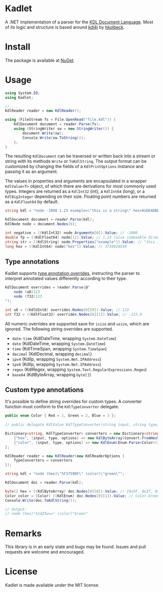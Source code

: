 # Kadlet

A .NET implementation of a parser for the [KDL Document Language](https://github.com/kdl-org/kdl). Most of its logic
and structure is based around [kdl4j](https://github.com/hkolbeck/kdl4j) by [hkolbeck](https://github.com/hkolbeck).

# Install

The package is available at [NuGet](https://www.nuget.org/packages/Kadlet).

# Usage

```csharp
using System.IO;
using Kadlet;

// ...
KdlReader reader = new KdlReader();

using (FileStream fs = File.OpenRead("file.kdl")) {
    KdlDocument document = reader.Parse(fs);
    using (StringWriter sw = new StringWriter()) {
        document.Write(sw);
        Console.Write(sw.ToString());
    };
}
```

The resulting ``KdlDocument`` can be traversed or written back into a stream or string with its methods ``Write`` or ``ToKdlString``. The output format can be customized by changing the fields of a ``KdlPrintOptions`` instance and passing it as an argument.

The values in properties and arguments are encapsulated in a wrapper ``KdlValue<T>`` object, of which there are derivations for most commonly used types. Integers are returned as a ``KdlInt32`` (int), a ``KdlInt64`` (long), or a ``KdlBigInteger`` depending on their size. Floating point numbers are returned as a ``KdlFloat64`` by default.

```csharp
string kdl = "node -1000 1.23 example=\"this is a string\" hex=0xDEADBEEF";

KdlDocument document = reader.Parse(kdl);
KdlNode node = document.Nodes[0];

int negative = ((KdlInt32) node.Arguments[0]).Value; // -1000
double fp = ((KdlFloat64) node[1]).Value; // 1.23 (also indexable directly from the node)
string str = ((KdlString) node.Properties["example"]).Value; // "this is a string"
long hex = ((KdlInt64) node["hex"]).Value; // 3735928559
```

## Type annotations

Kadlet supports [type annotation overrides](https://github.com/kdl-org/kdl/blob/main/SPEC.md#type-annotation), instructing the parser to interpret annotated values differently according to their type.

```csharp
KdlDocument overrides = reader.Parse(@"
    node (u8)123
    node (f32)123
");

int u8 = ((KdlUInt8) overrides.Nodes[0][0]).Value; // 123
int f32 = ((KdlFloat32) overrides.Nodes[0][1]).Value; // -123.0
```

All numeric overrides are supported save for ``isize`` and ``usize``, which are ignored. The following string overrides are supported.

* ``date-time`` (KdlDateTime, wrapping ``System.DateTime``)
* ``date`` (KdlDateTime, wrapping ``System.DateTime``)
* ``time`` (KdlTimeSpan, wrapping ``System.TimeSpan``)
* ``decimal`` (KdlDecimal, wrapping ``decimal``)
* ``ipv4`` (KdlIp, wrapping ``System.Net.IPAddress``)
* ``ìpv6`` (KdlIp, wrapping ``System.Net.IPAddress``)
* ``regex`` (KdlRegex, wrapping ``System.Text.RegularExpressions.Regex``)
* ``base64`` (KdlByteArray, wrapping ``byte[]``)

## Custom type annotations

It's possible to define string overrides for custom types. A converter function must conform to the ``KdlTypeConverter`` delegate.

```csharp
public enum Color { Red = 1, Green = 2, Blue = 3 };
        
// public delegate KdlValue KdlTypeConverter(string input, string type, KdlReaderOptions options);

Dictionary<string, KdlTypeConverter> converters = new Dictionary<string, KdlTypeConverter> {
    {"hex", (input, type, options) => new KdlByteArray(Convert.FromHexString(input), type)},
    {"color", (input, type, options) => new KdlEnum(Enum.Parse<Color>(input, true), type)} // slow due to Enum.Parse
};

KdlReader reader = new KdlReader(new KdlReaderOptions {
    TypeConverters = converters
});

string kdl = "node (hex)\"5F3759DF\" (color)\"green\"";

KdlDocument doc = reader.Parse(kdl);

byte[] hex = ((KdlByteArray) doc.Nodes[0][0]).Value; // {0x5F, 0x37, 0x59, 0xDF}
Color color = (Color) ((KdlEnum) doc.Nodes[0][1]).Value; // Color.Green
Console.Write(doc.ToKdlString());

// Output:
// node (hex)"XzdZ3w==" (color)"Green"
```

# Remarks

This library is in an early state and bugs may be found. Issues and pull requests are welcome and encouraged.

# License

Kadlet is made available under the MIT license.
